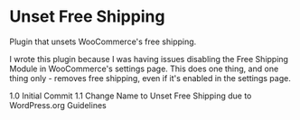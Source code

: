 # Unset Free Shipping
Plugin that unsets WooCommerce's free shipping.

I wrote this plugin because I was having issues disabling the Free Shipping Module in WooCommerce's settings page.
This does one thing, and one thing only - removes free shipping, even if it's enabled in the settings page.

1.0 Initial Commit
1.1 Change Name to Unset Free Shipping due to WordPress.org Guidelines